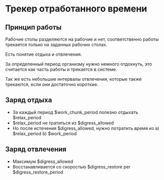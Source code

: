 Трекер отработанного времени
============================

Принцип работы
--------------
Рабочие столы разделяются на рабочие и нет, соответственно работы трекается только на заданных рабочих столах. 

Есть понятие отдыха и отвлечения.

За определенный период организму нужно немного отдохнуть, это считается как часть работы и трекается в системе.

Так же есть небольшие интервалы отвлечения, которые также трекаются, если они достаточно короткие.


Заряд отдыха
------------
  - За каждый период $work_chunk_period полезно отдыхать $relax_period
  - $relax_period не тратиться из $digress_allowed
  - Но после истечения $digress_allowed, нужно потратить время из
      a) $relax_period
      b) $work_period

Заряд отвлечения
----------------
  - Максимум $digress_allowed 
  - Восстанавливается со скоростью $digress_restore per $digress_restore_period
